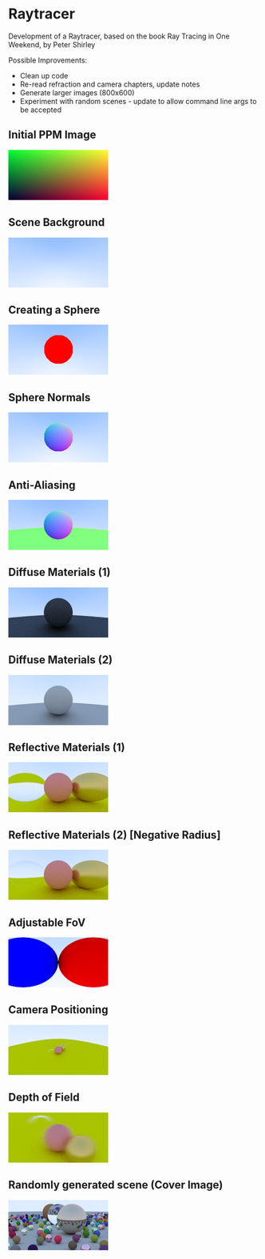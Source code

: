 # Raytracer

Development of a Raytracer, based on the book Ray Tracing in One Weekend, by Peter Shirley

Possible Improvements:
- Clean up code
- Re-read refraction and camera chapters, update notes 
- Generate larger images (800x600)
- Experiment with random scenes - update to allow command line args to be accepted


## Initial PPM Image

![Initial Image](https://github.com/track02/Raytracer/blob/master/Images/image.png)

## Scene Background

![Background](https://github.com/track02/Raytracer/blob/master/Images/ray_image.png)

## Creating a Sphere

![Sphere](https://github.com/track02/Raytracer/blob/master/Images/ray_output_sphere.png)

## Sphere Normals

![Sphere Normals](https://github.com/track02/Raytracer/blob/master/Images/ray_image_normal.png)

## Anti-Aliasing

![Anti-Aliasing](https://github.com/track02/Raytracer/blob/master/Images/image_antialiasing.png)

## Diffuse Materials (1)

![Diffuse Materials](https://github.com/track02/Raytracer/blob/master/Images/Ray_Output_Diffuse.png)

## Diffuse Materials (2)

![Diffuse Materials 2](https://github.com/track02/Raytracer/blob/master/Images/Ray_Output_Diffuse_2.png)

## Reflective Materials (1)

![Reflective Materials](https://github.com/track02/Raytracer/blob/master/Images/dielectric_material.png)

## Reflective Materials (2) [Negative Radius]

![Reflective Materials](https://github.com/track02/Raytracer/blob/master/Images/dielectric_material_negative_radius.png)

## Adjustable FoV
![Adjustable FoV](https://github.com/track02/Raytracer/blob/master/Images/fov_camera.png)

## Camera Positioning
![Camera Positioning](https://github.com/track02/Raytracer/blob/master/Images/lookat_camera.png)

## Depth of Field
![DoF](https://github.com/track02/Raytracer/blob/master/Images/Depth_of_Field.png)

## Randomly generated scene (Cover Image)

![Random](https://github.com/track02/Raytracer/blob/master/Images/Random_Scene.png)

